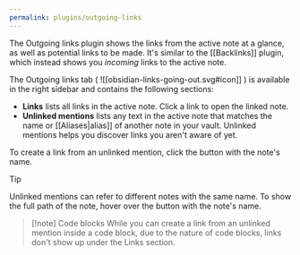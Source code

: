 ```yaml
---
permalink: plugins/outgoing-links
---
```

The Outgoing links plugin shows the links from the active note at a glance, as well as potential links to be made. It's similar to the [[Backlinks]] plugin, which instead shows you _incoming_ links to the active note.

The Outgoing links tab ( ![[obsidian-links-going-out.svg#icon]] ) is available in the right sidebar and contains the following sections:

- **Links** lists all links in the active note. Click a link to open the linked note.
- **Unlinked mentions** lists any text in the active note that matches the name or [[Aliases|alias]] of another note in your vault. Unlinked mentions helps you discover links you aren't aware of yet.

To create a link from an unlinked mention, click the button with the note's name.

> [!tip]
> Unlinked mentions can refer to different notes with the same name. To show the full path of the note, hover over the button with the note's name.

> [!note] Code blocks
> While you can create a link from an unlinked mention inside a code block, due to the nature of code blocks, links don't show up under the Links section.

